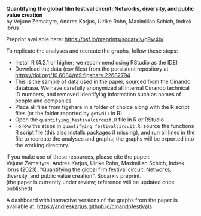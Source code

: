 **Quantifying the global film festival circuit: Networks, diversity, and public value creation**
<br> by Vejune Zemaityte, Andres Karjus, Ulrike Rohn, Maximilian Schich, Indrek Ibrus

Preprint available here: https://osf.io/preprints/socarxiv/g9w4b/

To replicate the analyses and recreate the graphs, follow these steps:
- Install R (4.2.1 or higher; we recommend using RStudio as the IDE)
- Download the data (csv files) from the persistent repository at https://doi.org/10.6084/m9.figshare.22682794
- This is the sample of data used in the paper, sourced from the Cinando database. We have carefully anonymized all internal Cinando technical ID numbers, and removed identifying information such as names of people and companies.
- Place all files from figshare in a folder of choice along with the R script files (or the folder reported by `getwd()` in R). 
- Open the `quantifying_festivalcircuit.R` file in R or RStudio
- Follow the steps in `quantifying_festivalcircuit.R`: source the functions R script file (this also installs packages if missing), and run all lines in the file to recreate the analyses and graphs; the graphs will be exported into the working directory.

If you make use of these resources, please cite the paper:<br>
Vejune Zemaityte, Andres Karjus, Ulrike Rohn, Maximilian Schich, Indrek Ibrus (2023). "Quantifying the global film festival circuit: Networks, diversity, and public value creation". Socarxiv preprint.
<br>(the paper is currently under review; reference will be updated once published)

A dashboard with interactive versions of the graphs from the paper is available at: https://andreskarjus.github.io/cinandofestivals
